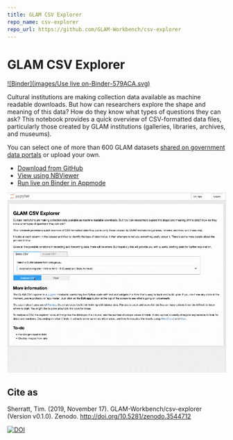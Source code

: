 ```yaml
---
title: GLAM CSV Explorer
repo_name: csv-explorer
repo_url: https://github.com/GLAM-Workbench/csv-explorer
---
```


# GLAM CSV Explorer

[![Binder](images/Use live on-Binder-579ACA.svg)](https://mybinder.org/v2/gh/GLAM-Workbench/csv-explorer/master?urlpath=%2Fapps%2Fcsv-explorer.ipynb)

Cultural institutions are making collection data available as machine readable downloads. But how can researchers explore the shape and meaning of this data? How do they know what types of questions they can ask? This notebook provides a quick overview of CSV-formatted data files, particularly those created by GLAM institutions (galleries, libraries, archives, and museums).

You can select one of more than 600 GLAM datasets [shared on government data portals](/glam-data-portals) or upload your own.

* [Download from GitHub](https://github.com/GLAM-Workbench/csv-explorer/blob/master/csv-explorer.ipynb)
* [View using NBViewer](https://nbviewer.jupyter.org/github/GLAM-Workbench/csv-explorer/blob/master/csv-explorer.ipynb)
* [Run live on Binder in Appmode](https://mybinder.org/v2/gh/GLAM-Workbench/csv-explorer/master?urlpath=%2Fapps%2Fcsv-explorer.ipynb)

![Screen capture](images/csv-explorer.gif)

## Cite as

Sherratt, Tim. (2019, November 17). GLAM-Workbench/csv-explorer (Version v0.1.0). Zenodo. <http://doi.org/10.5281/zenodo.3544712>

[![DOI](https://zenodo.org/badge/DOI/10.5281/zenodo.3544712.svg)](https://doi.org/10.5281/zenodo.3544712)
